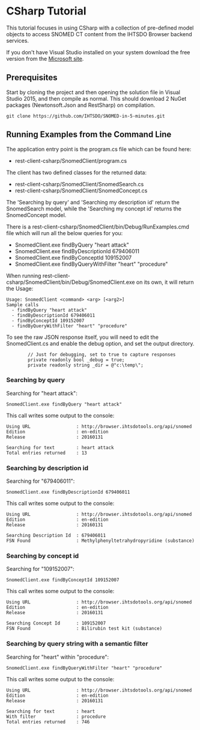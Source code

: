 CSharp Tutorial
===============

This tutorial focuses in using CSharp with a collection of pre-defined model objects to access SNOMED CT content from the IHTSDO Browser backend services.

If you don't have Visual Studio installed on your system download the free version from the [Microsoft site](https://www.microsoft.com/en-au/download/details.aspx?id=44914).

Prerequisites
-------------
Start by cloning the project and then opening the solution file in Visual Studio 2015, and then compile as normal. 
This should download 2 NuGet packages (Newtonsoft.Json and RestSharp) on compilation.

```
git clone https://github.com/IHTSDO/SNOMED-in-5-minutes.git
```


Running Examples from the Command Line
--------------------------------------
The application entry point is the program.cs file which can be found here:

* rest-client-csharp/SnomedClient/program.cs

The client has two defined classes for the returned data:

* rest-client-csharp/SnomedClient/SnomedSearch.cs
* rest-client-csharp/SnomedClient/SnomedConcept.cs

The 'Searching by query' and 'Searching my description id' return the SnomedSearch model, while the 'Searching my concept id' returns the SnomedConcept model.

There is a rest-client-csharp/SnomedClient/bin/Debug/RunExamples.cmd file which will run all the below queries for you:

* SnomedClient.exe findByQuery "heart attack"
* SnomedClient.exe findByDescriptionId 679406011
* SnomedClient.exe findByConceptId 109152007
* SnomedClient.exe findByQueryWithFilter "heart" "procedure"

When running rest-client-csharp/SnomedClient/bin/Debug/SnomedClient.exe on its own, it will return the Usage:

```
Usage: SnomedClient <command> <arg> [<arg2>]
Sample calls
  - findByQuery "heart attack"
  - findByDescriptionId 679406011
  - findByConceptId 109152007
  - findByQueryWithFilter "heart" "procedure"
```

To see the raw JSON response itself, you will need to edit the SnomedClient.cs and enable the debug option, and set the output directory.

```
        // Just for debugging, set to true to capture responses
        private readonly bool _debug = true;
        private readonly string _dir = @"c:\temp\";
```

### Searching by query

Searching for "heart attack":
```
SnomedClient.exe findByQuery "heart attack"
```

This call writes some output to the console:

```
Using URL                 : http://browser.ihtsdotools.org/api/snomed
Edition                   : en-edition
Release                   : 20160131

Searching for text        : heart attack
Total entries returned    : 13
``` 

### Searching by description id

Searching for "679406011":
```
SnomedClient.exe findByDescriptionId 679406011
```

This call writes some output to the console:

```
Using URL                 : http://browser.ihtsdotools.org/api/snomed
Edition                   : en-edition
Release                   : 20160131

Searching Description Id  : 679406011
FSN Found                 : Methylphenyltetrahydropyridine (substance)
``` 

### Searching by concept id

Searching for "109152007":
```
SnomedClient.exe findByConceptId 109152007
```

This call writes some output to the console:

```
Using URL                 : http://browser.ihtsdotools.org/api/snomed
Edition                   : en-edition
Release                   : 20160131

Searching Concept Id      : 109152007
FSN Found                 : Bilirubin test kit (substance)
``` 

### Searching by query string with a semantic filter

Searching for "heart" within "procedure":
```
SnomedClient.exe findByQueryWithFilter "heart" "procedure"
```

This call writes some output to the console:

```
Using URL                 : http://browser.ihtsdotools.org/api/snomed
Edition                   : en-edition
Release                   : 20160131

Searching for text        : heart
With filter               : procedure
Total entries returned    : 746
``` 

